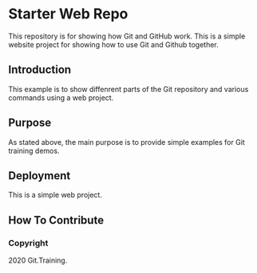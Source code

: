 # Starter Web Repo

This repository is for showing how Git and GitHub work.
This is a simple website project for showing how to use Git and Github together.

## Introduction

This example is to show diffenrent parts of the Git repository and various commands
using a web project.

## Purpose

As stated above, the main purpose is to provide simple examples for Git training demos.

## Deployment

This is a simple web project.

## How To Contribute

### Copyright

2020 Git.Training.
